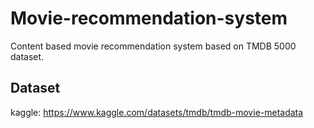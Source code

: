# Movie-recommendation-system
Content based movie recommendation system based on TMDB 5000 dataset.


## Dataset
kaggle: https://www.kaggle.com/datasets/tmdb/tmdb-movie-metadata

